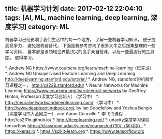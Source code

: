 title: 机器学习计划
date: 2017-02-12 22:04:10
tags: [AI, ML, machine learning, deep learning, 深度学习]
category: ML
---

机器学习已经影响了我们生活中的每一个地方， 了解一些机器学习知识， 便于提高竞争力， 避免被机器替代。
下面是我参考咨询了很多大牛之后搜集整理的一些学习资料， 基本都是该领域世界最顶尖的高手亲自授课，以及一些最流行的工具库， 值得学习。

<!-- more -->
*. Andrew NG https://www.coursera.org/learn/machine-learning（已完成）
*. Andrew NG Unsupervised Feature Learning and Deep Learning http://deeplearning.stanford.edu/tutorial/
*. Andrew NG, standford的机器学习课程之一， http://cs229.stanford.edu/
*. Neural Networks for Machine Learning https://www.coursera.org/learn/neural-networks by Geoffrey Hinton, Professor(深度学习创始人) （学习中）
*. http://neuralnetworksanddeeplearning.com/ （学习中）
*. http://www.deeplearningbook.org/, by Ian Goodfellow and Yoshua Bengio（深度学习四大金刚之一） and Aaron Courville
*. 李飞飞课程http://cs231n.github.io/
*. http://deeplearning.net/
*. udacity深度学习课程tensorflow https://classroom.udacity.com/courses/ud730/（学习中）
*. https://keras.io
*. https://scikit-learn.org
*. https://www.tensorflow.org
